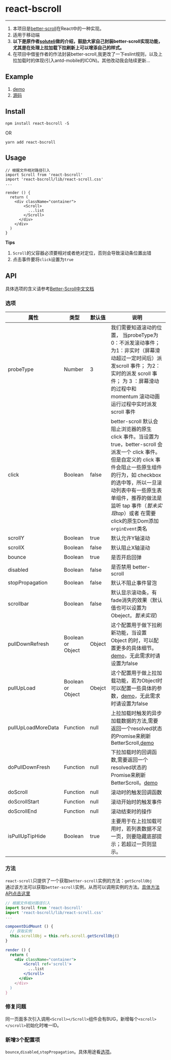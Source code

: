 # react-bscroll
---

1. 本项目是[better-scroll](https://github.com/ustbhuangyi/better-scroll)在React中的一种实现。
2. 适用于移动端
3. **以下是原作者[soluteli](https://github.com/soluteli/react-bscroll)做的介绍，鼓励大家自己封装better-scroll实现功能，尤其是在处理上拉加载下拉刷新上可以增添自己的样式。**
4. 在项目中借鉴作者的作法封装better-scroll,我更改了一下eslint规则，以及上拉加载时的体现(引入antd-mobile的ICON)。其他改动我会陆续更新...
## Example
1. [demo](https://soluteli.github.io/react-bscroll/)   
2. [源码](examples/pages)  

## Install
```
npm install react-bscroll -S
```
OR   
```
yarn add react-bscroll
```


## Usage
```react
// 根据文件相对路径引入
import Scroll from 'react-bscroll'
import 'react-bscroll/lib/react-scroll.css'
...

render () {
  return (
    <div className="container">
        <Scroll>
          ...list
        </Scroll>
      </div>
    </div>
  )
}
```


**Tips**   
1. `Scroll`的父容器必须要相对或者绝对定位，否则会导致滚动条位置出错
2. 点击事件要将`click`设置为`true`

## API
具体选项的含义请参考[Better-Scroll中文文档](https://ustbhuangyi.github.io/better-scroll/doc/zh-hans)

### 选项 
| 属性 | 类型 | 默认值 | 说明 |   
| ---- | ---- | ---- | ---- |  
| probeType | Number | 3 | 我们需要知道滚动的位置， 当probeType为0：不派发滚动事件；为1：非实时（屏幕滑动超过一定时间后）派发scroll 事件； 为2：实时的派发 scroll 事件； 为 3 ：屏幕滑动的过程中和momentum 滚动动画运行过程中实时派发 scroll 事件 |
| click | Boolean | false| better-scroll 默认会阻止浏览器的原生 click 事件。当设置为 true，better-scroll 会派发一个 click 事件。但是自定义的 click 事件会阻止一些原生组件的行为，如 checkbox 的选中等，所以一旦滚动列表中有一些原生表单组件，推荐的做法是监听 tap 事件（*暂未实现tap*）或者 在需要click的原生Dom添加`orginEvent`类名 |   
| scrollY | Boolean | true | 默认允许Y轴滚动 |
| scrollX | Boolean | false | 默认阻止X轴滚动 |
| bounce | Boolean | true | 是否开启回弹 |
| disabled | Boolean | false | 是否禁用 better-scroll |
| stopPropagation | Boolean | false | 默认不阻止事件冒泡 |
| scrollbar | Boolean | false | 默认显示滚动条，有fade消失的效果（默认值也可以设置为Obeject，*暂未实现*） |  
| pullDownRefresh | Boolean or Object | Object | 这个配置用于做下拉刷新功能，当设置 Object 的时，可以配置更多的具体细节。[demo](https://soluteli.github.io/react-bscroll/#/vertical-scroll)，无此需求时请设置为false | 
| pullUpLoad | Boolean or Object | Obejct | 这个配置用于做上拉加载功能，若为Object时可以配置一些具体的参数，[demo](https://soluteli.github.io/react-bscroll/#/vertical-scroll)，无此需求时请设置为false | 
| pullUpLoadMoreData | Function | null | 上拉加载时触发的异步加载数据的方法,需要返回一个resolved状态的Promise来刷新BetterScroll,[demo](https://soluteli.github.io/react-bscroll/#/vertical-scroll)| 
| doPullDownFresh | Function | null | 下拉加载时的回调函数,需要返回一个resolved状态的Promise来刷新BetterScroll。[demo](https://soluteli.github.io/react-bscroll/#/vertical-scroll)| 
| doScroll | Function | null | 滚动时的触发回调函数 | 
| doScrollStart | Function | null | 滚动开始时的触发事件 | 
| doScrollEnd | Function | null | 滚动结束时的操作 | 
| isPullUpTipHide | Boolean | true | 主要用于在上拉加载可用时，若列表数据不足一页，则要隐藏底部提示；若超过一页则显示。 | 

### 方法
`react-scroll`只提供了一个获取`better-scroll`实例的方法：`getScrollObj`   
通过该方法可以获取`better-scroll`实例，从而可以调用实例的方法。[具体方法API点击这里](https://ustbhuangyi.github.io/better-scroll/doc/zh-hans)

```jsx
// 根据文件相对路径引入
import Scroll from 'react-bscroll'
import 'react-bscroll/lib/react-scroll.css'
...

compoentDidMount () {
  // 获取实例
  this.scrollObj = this.refs.scroll.getScrollObj()
}

render () {
  return (
    <div className="container">
        <Scroll ref='scroll'>
          ...list
        </Scroll>
      </div>
    </div>
  )
}
```
### 修复问题
同一页面多次引入调用`<Scroll></Scroll>`组件会有BUG，新增每个`<scroll></scroll>`初始化时唯一ID。

### 新增3个配置项
`bounce`,`disabled`,`stopPropagation`。具体用途看[选项](#api)。

